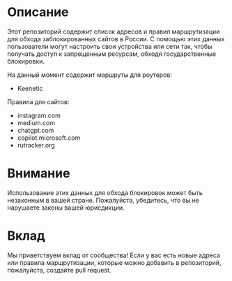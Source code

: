 # Описание

Этот репозиторий содержит список адресов и правил маршрутизации для обхода заблокированных сайтов в России.
С помощью этих данных пользователи могут настроить свои устройства или сети так, чтобы получать доступ к запрещенным ресурсам, обходя государственные блокировки.

На данный момент содержит маршруты для роутеров:
 - Keenetic

Правила для сайтов:
 - instagram.com
 - medium.com
 - chatgpt.com
 - copilot.microsoft.com
 - rutracker.org

# Внимание

Использование этих данных для обхода блокировок может быть незаконным в вашей стране. Пожалуйста, убедитесь, что вы не нарушаете законы вашей юрисдикции.

# Вклад

Мы приветствуем вклад от сообщества! Если у вас есть новые адреса или правила маршрутизации, которые можно добавить в репозиторий, пожалуйста, создайте pull request.

